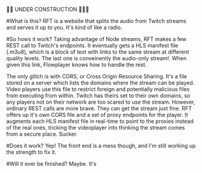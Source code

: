 :construction::construction: UNDER CONSTRUCTION :construction::construction::construction:

#What is this?
RFT is a website that splits the audio from Twitch streams and serves it up to you. It's kind of like a radio.

#So hows it work?
Taking advantage of Node streams, RFT makes a few REST call to Twitch's endpoints. It eventually gets a HLS manifest file (.m3u8), which is a block of text with links to the same stream at different quality levels. The last one is conveinently the audio-only stream!. When given this link, Flowplayer knows how to handle the rest.

The only glitch is with CORS, or Cross Origin Resource Sharing. It's a file stored on a server which lists the domains where the stream can be played. Video players use this file to restrict foreign and potentially malicious files from executing from within. Twitch has theirs set to their own domains, so any players not on their network are too scared to use the stream. However, ordinary REST calls are more brave. They can get the stream just fine. RFT offers up it's own CORS file and a set of proxy endpoints for the player. It augments each HLS manifest file in real-time to point to the proxies instead of the real ones, tricking the videoplayer into thinking the stream comes from a secure place. Sucker.

#Does it work?
Yep! The front end is a mess though, and I'm still working up the strength to fix it.

#Will it ever be finished?
Maybe. It's 
